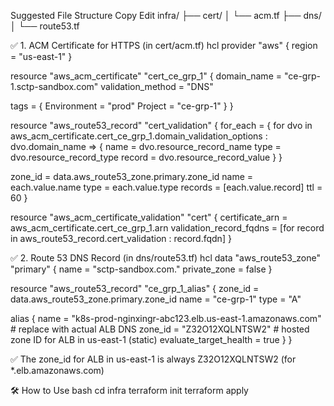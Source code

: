 Suggested File Structure
Copy
Edit
infra/
├── cert/
│   └── acm.tf
├── dns/
│   └── route53.tf

✅ 1. ACM Certificate for HTTPS (in cert/acm.tf)
hcl
provider "aws" {
  region = "us-east-1"
}

resource "aws_acm_certificate" "cert_ce_grp_1" {
  domain_name       = "ce-grp-1.sctp-sandbox.com"
  validation_method = "DNS"

  tags = {
    Environment = "prod"
    Project     = "ce-grp-1"
  }
}

resource "aws_route53_record" "cert_validation" {
  for_each = {
    for dvo in aws_acm_certificate.cert_ce_grp_1.domain_validation_options : dvo.domain_name => {
      name   = dvo.resource_record_name
      type   = dvo.resource_record_type
      record = dvo.resource_record_value
    }
  }

  zone_id = data.aws_route53_zone.primary.zone_id
  name    = each.value.name
  type    = each.value.type
  records = [each.value.record]
  ttl     = 60
}

resource "aws_acm_certificate_validation" "cert" {
  certificate_arn         = aws_acm_certificate.cert_ce_grp_1.arn
  validation_record_fqdns = [for record in aws_route53_record.cert_validation : record.fqdn]
}

✅ 2. Route 53 DNS Record (in dns/route53.tf)
hcl
data "aws_route53_zone" "primary" {
  name         = "sctp-sandbox.com."
  private_zone = false
}

resource "aws_route53_record" "ce_grp_1_alias" {
  zone_id = data.aws_route53_zone.primary.zone_id
  name    = "ce-grp-1"
  type    = "A"

  alias {
    name                   = "k8s-prod-nginxingr-abc123.elb.us-east-1.amazonaws.com" # replace with actual ALB DNS
    zone_id                = "Z32O12XQLNTSW2" # hosted zone ID for ALB in us-east-1 (static)
    evaluate_target_health = true
  }
}

✅ The zone_id for ALB in us-east-1 is always Z32O12XQLNTSW2 (for *.elb.amazonaws.com)

🛠 How to Use
bash
cd infra
terraform init
terraform apply
